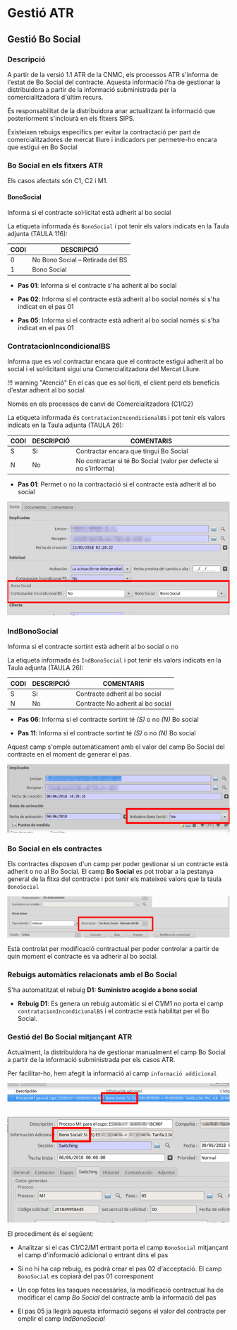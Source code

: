 # Gestió ATR

## Gestió Bo Social

### Descripció

A partir de la versió 1.1 ATR de la CNMC, els processos ATR s'informa de l'estat
de Bo Social del contracte. Aquesta informació l'ha de gestionar la
distribuidora a partir de la informació subministrada per la comercialitzadora
d'últim recurs.

És responsabilitat de la distribuidora anar actualitzant la informació que
posteriorment s'inclourà en els fitxers SIPS.

Existeixen rebuigs específics per evitar la contractació per part de
comercialitzadores de mercat lliure i indicadors per permetre-ho encara que
estigui en Bo Social

### Bo Social en els fitxers ATR

Els casos afectats són C1, C2 i M1.

#### BonoSocial

Informa si el contracte sol·licitat està adherit al bo social

La etiqueta informada és `BonoSocial` i pot tenir els valors indicats en la
Taula adjunta (TAULA 116):

| CODI | DESCRIPCIÓ |
|-|-|
| 0 | No Bono Social – Retirada del BS |
| 1 | Bono Social |

* **Pas 01**: Informa si el contracte s'ha adherit al bo social

* **Pas 02**: Informa si el contracte està adherit al bo social només si s'ha
indicat en el pas 01

* **Pas 05**: Informa si el contracte està adherit al bo social només si s'ha
indicat en el pas 01

### ContratacionIncondicionalBS

Informa que es vol contractar encara que el contracte estigui adherit al bo
social i el sol·licitant sigui una Comercialitzadora del Mercat Lliure.

!!! warning "Atenció"
    En el cas que es sol·liciti, el client perd els beneficis d'estar adherit al
    bo social

Només en els processos de canvi de Comercialitzadora (C1/C2)

La etiqueta informada és `ContratacionIncondicionalBS` i pot tenir els valors
indicats en la Taula adjunta (TAULA 26):

| CODI | DESCRIPCIÓ | COMENTARIS |
|-|-|-|
| S | Si | Contractar encara que tingui Bo Social |
| N | No | No contractar si té Bo Social (valor per defecte si no s'informa)|

* **Pas 01**: Permet o no la contractació si el contracte està adherit al bo
social

![Figura 1](_static/atr/BSC101BonoSocial.png)

### IndBonoSocial

Informa si el contracte sortint està adherit al bo social o no

La etiqueta informada és `IndBonoSocial` i pot tenir els valors
indicats en la Taula adjunta (TAULA 26):

| CODI | DESCRIPCIÓ | COMENTARIS |
|-|-|-|
| S | Si | Contracte adherit al bo social |
| N | No | Contracte No adherit al bo social|

* **Pas 06**: Informa si el contracte sortint té *(S)* o no *(N)* Bo social

* **Pas 11**: Informa si el contracte sortint té *(S)* o no *(N)* Bo social

Aquest camp s'omple automàticament amb el valor del camp Bo Social del contracte
en el moment de generar el pas.

![Figura 2](_static/atr/BSC106IndBonoSocial.png)

### Bo Social en els contractes

Els contractes disposen d'un camp per poder gestionar si un contracte està
adherit o no al Bo Social. El camp **Bo Social** es pot trobar a la pestanya
general de la fitxa del contracte i pot tenir els mateixos valors que la taula
`BonoSocial`

![Figura 3](_static/atr/BSContrato.png)

Està controlat per modificació contractual per poder controlar a partir de quin
moment el contracte es va adherir al bo social.

### Rebuigs automàtics relacionats amb el Bo Social

S'ha automatitzat el rebuig **D1: Suministro acogido a bono social**

* **Rebuig D1**: Es genera un rebuig automàtic si el C1/M1 no porta el camp `contratacionIncondicionalBS` i el contracte està habilitat
per el Bo Social.

### Gestió del Bo Social mitjançant ATR

Actualment, la distribuidora ha de gestionar manualment el camp Bo Social a
partir de la informació subministrada per els casos ATR.

Per facilitar-ho, hem afegit la informació al camp `informació addicional`

![Figura 4](_static/atr/BSAdditionalInfoList.png)

![Figura 5](_static/atr/BSAdditionalInfoForm.png)

El procediment és el següent:

* Analitzar si el cas C1/C2/M1 entrant porta el camp `BonoSocial` mitjançant el
camp d'informació adicional o entrant dins el pas

* Si no hi ha cap rebuig, es podrà crear el pas 02 d'acceptació. El camp
`BonoSocial` es copiarà del pas 01 corresponent

* Un cop fetes les tasques necessàries, la modificació contractual ha de
modificar el camp *Bo Social* del contracte amb la informació del pas

* El pas 05 ja llegirà aquesta informació segons el valor del contracte per
omplir el camp *IndBonoSocial*
